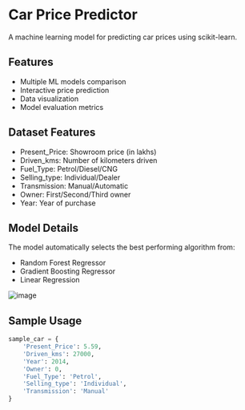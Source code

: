 # Car Price Predictor

A machine learning model for predicting car prices using scikit-learn.

## Features
- Multiple ML models comparison
- Interactive price prediction
- Data visualization
- Model evaluation metrics

## Dataset Features
- Present_Price: Showroom price (in lakhs)
- Driven_kms: Number of kilometers driven
- Fuel_Type: Petrol/Diesel/CNG
- Selling_type: Individual/Dealer
- Transmission: Manual/Automatic
- Owner: First/Second/Third owner
- Year: Year of purchase

## Model Details
The model automatically selects the best performing algorithm from:
- Random Forest Regressor
- Gradient Boosting Regressor
- Linear Regression

![image](https://github.com/user-attachments/assets/1a852f17-d474-4b62-8407-a765d17fadfc)

## Sample Usage
```python
sample_car = {
    'Present_Price': 5.59,
    'Driven_kms': 27000,
    'Year': 2014,
    'Owner': 0,
    'Fuel_Type': 'Petrol',
    'Selling_type': 'Individual',
    'Transmission': 'Manual'
}
```
